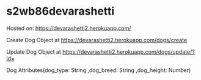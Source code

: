 # s2wb86devarashetti

Hosted on:  https://devarashetti2.herokuapp.com/

Create Dog Object at https://devarashetti2.herokuapp.com/dogs/create

Update Dog Object at https://devarashetti2.herokuapp.com/dogs/update/?id=<id>


Dog Attributes(dog_type: String ,dog_breed: String ,dog_height: Number)
